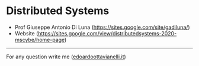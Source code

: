 # Distributed Systems

- Prof Giuseppe Antonio Di Luna (https://sites.google.com/site/gadiluna/)
- Website (https://sites.google.com/view/distributedsystems-2020-mscybe/home-page)

---------

For any question write me ([edoardoottavianelli.it](https://www.edoardoottavianelli.it/))
